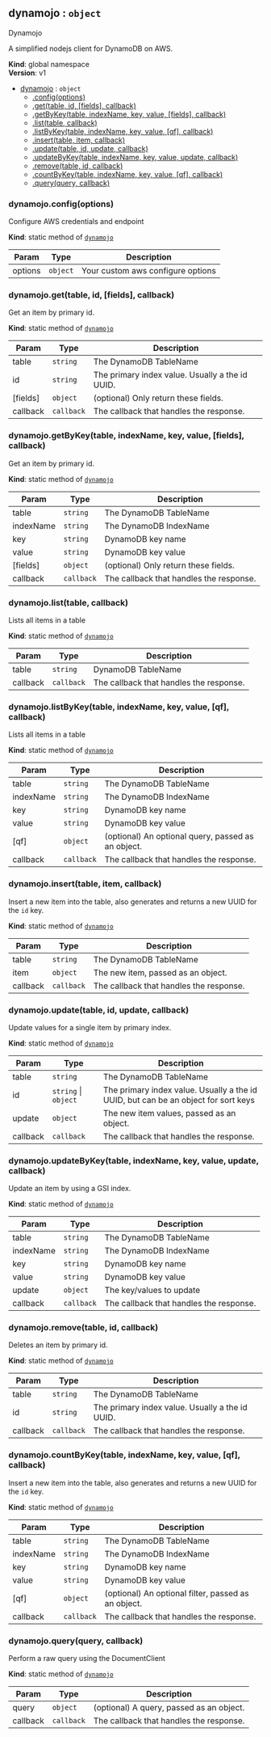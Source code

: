 <a name="dynamojo"></a>

## dynamojo : <code>object</code>
Dynamojo

A simplified nodejs client for DynamoDB on AWS.

**Kind**: global namespace  
**Version**: v1  

* [dynamojo](#dynamojo) : <code>object</code>
    * [.config(options)](#dynamojo.config)
    * [.get(table, id, [fields], callback)](#dynamojo.get)
    * [.getByKey(table, indexName, key, value, [fields], callback)](#dynamojo.getByKey)
    * [.list(table, callback)](#dynamojo.list)
    * [.listByKey(table, indexName, key, value, [qf], callback)](#dynamojo.listByKey)
    * [.insert(table, item, callback)](#dynamojo.insert)
    * [.update(table, id, update, callback)](#dynamojo.update)
    * [.updateByKey(table, indexName, key, value, update, callback)](#dynamojo.updateByKey)
    * [.remove(table, id, callback)](#dynamojo.remove)
    * [.countByKey(table, indexName, key, value, [qf], callback)](#dynamojo.countByKey)
    * [.query(query, callback)](#dynamojo.query)

<a name="dynamojo.config"></a>

### dynamojo.config(options)
Configure AWS credentials and endpoint

**Kind**: static method of [<code>dynamojo</code>](#dynamojo)  

| Param | Type | Description |
| --- | --- | --- |
| options | <code>object</code> | Your custom aws configure options |

<a name="dynamojo.get"></a>

### dynamojo.get(table, id, [fields], callback)
Get an item by primary id.

**Kind**: static method of [<code>dynamojo</code>](#dynamojo)  

| Param | Type | Description |
| --- | --- | --- |
| table | <code>string</code> | The DynamoDB TableName |
| id | <code>string</code> | The primary index value. Usually a the id UUID. |
| [fields] | <code>object</code> | (optional) Only return these fields. |
| callback | <code>callback</code> | The callback that handles the response. |

<a name="dynamojo.getByKey"></a>

### dynamojo.getByKey(table, indexName, key, value, [fields], callback)
Get an item by primary id.

**Kind**: static method of [<code>dynamojo</code>](#dynamojo)  

| Param | Type | Description |
| --- | --- | --- |
| table | <code>string</code> | The DynamoDB TableName |
| indexName | <code>string</code> | The DynamoDB IndexName |
| key | <code>string</code> | DynamoDB key name |
| value | <code>string</code> | DynamoDB key value |
| [fields] | <code>object</code> | (optional) Only return these fields. |
| callback | <code>callback</code> | The callback that handles the response. |

<a name="dynamojo.list"></a>

### dynamojo.list(table, callback)
Lists all items in a table

**Kind**: static method of [<code>dynamojo</code>](#dynamojo)  

| Param | Type | Description |
| --- | --- | --- |
| table | <code>string</code> | DynamoDB TableName |
| callback | <code>callback</code> | The callback that handles the response. |

<a name="dynamojo.listByKey"></a>

### dynamojo.listByKey(table, indexName, key, value, [qf], callback)
Lists all items in a table

**Kind**: static method of [<code>dynamojo</code>](#dynamojo)  

| Param | Type | Description |
| --- | --- | --- |
| table | <code>string</code> | The DynamoDB TableName |
| indexName | <code>string</code> | The DynamoDB IndexName |
| key | <code>string</code> | DynamoDB key name |
| value | <code>string</code> | DynamoDB key value |
| [qf] | <code>object</code> | (optional) An optional query, passed as an object. |
| callback | <code>callback</code> | The callback that handles the response. |

<a name="dynamojo.insert"></a>

### dynamojo.insert(table, item, callback)
Insert a new item into the table, also generates and returns a new UUID for the `id` key.

**Kind**: static method of [<code>dynamojo</code>](#dynamojo)  

| Param | Type | Description |
| --- | --- | --- |
| table | <code>string</code> | The DynamoDB TableName |
| item | <code>object</code> | The new item, passed as an object. |
| callback | <code>callback</code> | The callback that handles the response. |

<a name="dynamojo.update"></a>

### dynamojo.update(table, id, update, callback)
Update values for a single item by primary index.

**Kind**: static method of [<code>dynamojo</code>](#dynamojo)  

| Param | Type | Description |
| --- | --- | --- |
| table | <code>string</code> | The DynamoDB TableName |
| id | <code>string</code> \| <code>object</code> | The primary index value. Usually a the id UUID, but can be an object for sort keys |
| update | <code>object</code> | The new item values, passed as an object. |
| callback | <code>callback</code> | The callback that handles the response. |

<a name="dynamojo.updateByKey"></a>

### dynamojo.updateByKey(table, indexName, key, value, update, callback)
Update an item by using a GSI index.

**Kind**: static method of [<code>dynamojo</code>](#dynamojo)  

| Param | Type | Description |
| --- | --- | --- |
| table | <code>string</code> | The DynamoDB TableName |
| indexName | <code>string</code> | The DynamoDB IndexName |
| key | <code>string</code> | DynamoDB key name |
| value | <code>string</code> | DynamoDB key value |
| update | <code>object</code> | The key/values to update |
| callback | <code>callback</code> | The callback that handles the response. |

<a name="dynamojo.remove"></a>

### dynamojo.remove(table, id, callback)
Deletes an item by primary id.

**Kind**: static method of [<code>dynamojo</code>](#dynamojo)  

| Param | Type | Description |
| --- | --- | --- |
| table | <code>string</code> | The DynamoDB TableName |
| id | <code>string</code> | The primary index value. Usually a the id UUID. |
| callback | <code>callback</code> | The callback that handles the response. |

<a name="dynamojo.countByKey"></a>

### dynamojo.countByKey(table, indexName, key, value, [qf], callback)
Insert a new item into the table, also generates and returns a new UUID for the `id` key.

**Kind**: static method of [<code>dynamojo</code>](#dynamojo)  

| Param | Type | Description |
| --- | --- | --- |
| table | <code>string</code> | The DynamoDB TableName |
| indexName | <code>string</code> | The DynamoDB IndexName |
| key | <code>string</code> | DynamoDB key name |
| value | <code>string</code> | DynamoDB key value |
| [qf] | <code>object</code> | (optional) An optional filter, passed as an object. |
| callback | <code>callback</code> | The callback that handles the response. |

<a name="dynamojo.query"></a>

### dynamojo.query(query, callback)
Perform a raw query using the DocumentClient

**Kind**: static method of [<code>dynamojo</code>](#dynamojo)  

| Param | Type | Description |
| --- | --- | --- |
| query | <code>object</code> | (optional) A query, passed as an object. |
| callback | <code>callback</code> | The callback that handles the response. |

